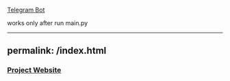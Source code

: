 [Telegram Bot](https://web.telegram.org/#/im?p=@team_asia_bot)

works only after run main.py



---
permalink: /index.html
---


### [Project Website](https://amyphenjati.github.io/team_asia.github.io/)
